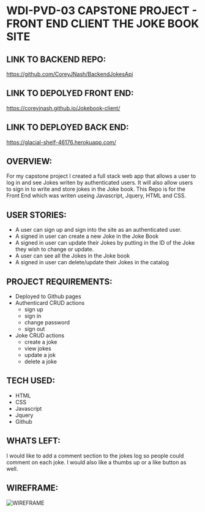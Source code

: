 WDI-PVD-03 CAPSTONE PROJECT - FRONT END CLIENT THE JOKE BOOK SITE
==========================================================

LINK TO BACKEND REPO:
---------------------
https://github.com/CoreyJNash/BackendJokesApi

LINK TO DEPOLYED FRONT END:
---------------------------
https://coreyjnash.github.io/Jokebook-client/

LINK TO DEPLOYED BACK END:
--------------------------
https://glacial-shelf-46176.herokuapp.com/

OVERVIEW:
---------

For my capstone project I created a full stack web app that allows a user to log in and see Jokes writen by authenticated users.  It will also allow users to sign in to write and store jokes in the Joke book.  This Repo is for the Front End which was writen useing Javascript, Jquery, HTML and CSS.  

USER STORIES:
----------------
- A user can sign up and sign into the site as an authenticated user.
- A signed in user can create a new Joke in the Joke Book 
- A signed in user can update their Jokes by putting in the ID of the Joke they wish to change or update.
- A user can see all the Jokes in the Joke book
- A signed in user can delete/update their Jokes in the catalog

PROJECT REQUIREMENTS:
----------------------
- Deployed to Github pages 
- Authenticard CRUD actions 
    - sign up
    - sign in
    - change password
    - sign out
- Joke CRUD actions 
    - create a joke
    - view jokes
    - update a jok
    - delete a joke

TECH USED:
----------
- HTML
- CSS
- Javascript 
- Jquery 
- Github



WHATS LEFT:
-----------
I would like to add a comment section to the jokes log so people could comment on each joke.  I would also like a thumbs up or a like button as well. 

WIREFRAME:
----------
![WIREFRAME](https://i.imgur.com/PKNojLm.jpg)
